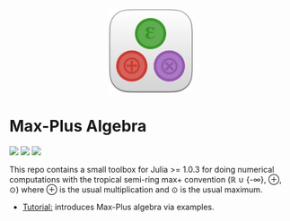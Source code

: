 <div align="center"><img src="docs/logo/julia-max-plus.png" alt="Julia MaxPlus logo" width="150"/></div>

# Max-Plus Algebra

[![](https://travis-ci.org/Lecrapouille/MaxPlus.jl.svg?branch=master)](https://travis-ci.org/Lecrapouille/MaxPlus.jl)
[![](https://coveralls.io/repos/github/Lecrapouille/MaxPlus.jl/badge.svg?branch=master)](https://coveralls.io/github/Lecrapouille/MaxPlus.jl?branch=master)
[![](https://codecov.io/gh/Lecrapouille/MaxPlus.jl/branch/master/graph/badge.svg)](https://codecov.io/gh/Lecrapouille/MaxPlus.jl)

This repo contains a small toolbox for Julia >= 1.0.3 for doing numerical computations with the tropical
semi-ring max+ convention (ℝ ∪ {-∞}, ⊕, ⊙) where ⊕ is the usual multiplication and ⊙ is the usual maximum.

* [Tutorial:](tutorial) 
  introduces Max-Plus algebra via examples.
